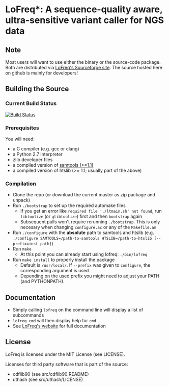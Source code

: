 # LoFreq*: A sequence-quality aware, ultra-sensitive variant caller for NGS data



## Note

Most users will want to use either the binary or the source-code
package. Both are distributed via
[LoFreq's Sourceforge site](https://sourceforge.net/projects/lofreq/files/).
The source hosted here on github is mainly for developers!



## Building the Source

### Current Build Status

[![Build Status](https://travis-ci.org/CSB5/lofreq.svg?branch=master)](https://travis-ci.org/CSB5/lofreq)

### Prerequisites

You will need:

- a C compiler (e.g. gcc or clang)
- a Python 2.7 interpreter
- zlib developer files
- a compiled version of [samtools (>=1.1)]((http://sourceforge.net/projects/samtools/files/samtools/1.1/samtools-1.1.tar.bz2/download))
- a compiled version of htslib (>= 1.1; usually part of the above)

### Compilation

- Clone the repo (or download the current master as zip package and unpack)
- Run `./bootstrap` to set up the required automake files
  - If you get an error like `required file './ltmain.sh'
    not found`, run `libtoolize` (or `glibtoolize`) first and then
    `bootstrap` again
  - Subsequent pulls won't require rerunning `./bootstrap`. This is
    only necesary when changing `configure.ac` or any of the `Makefile.am`
- Run `./configure` with the **absolute** path to samtools and htslib
  (e.g. `./configure SAMTOOLS=/path-to-samtools HTSLIB=/path-to-htslib
  [--prefix=inst-path]`)
- Run `make`
  - At this point you can already start using lofreq: `./bin/lofreq`
- Run `make install` to properly install the package
  - Default is `/usr/local/`. If `--prefix` was given to `configure`,
    the corresponding argument is used
  - Depending on the used prefix you might need to adjust your PATH (and PYTHONPATH).


## Documentation

- Simply calling `lofreq` on the command line will display a list of
subcommands
- `lofreq cmd` will then display help for `cmd`
- See [LoFreq's website](http://csb5.github.io/lofreq/) for full documentation


## License

LoFreq is licensed under the MIT License (see LICENSE).

Licenses for third party software that is part of the source:
- cdflib90 (see src/cdflib90.README)
- uthash (see src/uthash/LICENSE)
